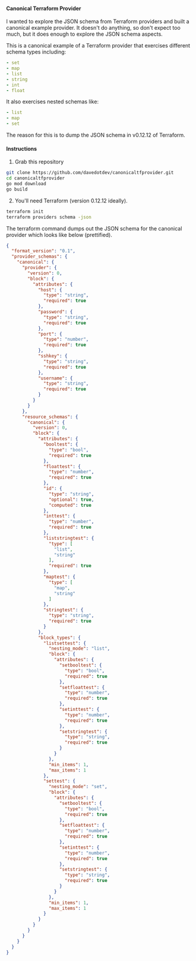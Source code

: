 #### Canonical Terraform Provider

I wanted to explore the JSON schema from Terraform providers and built a canonical example provider. It doesn't do anything, so don't expect too much, but it does enough to explore the JSON schema aspects.

This is a canonical example of a Terraform provider that exercises different schema types including:

```yaml
- set
- map
- list
- string
- int
- float
```

It also exercises nested schemas like:

```yaml
- list
- map
- set
```

The reason for this is to dump the JSON schema in v0.12.12 of Terraform.

#### Instructions

1. Grab this repository

```bash
git clone https://github.com/davedotdev/canonicaltfprovider.git
cd canonicaltfprovider
go mod download
go build
```

2. You'll need Terraform (version 0.12.12 ideally).

```bash
terraform init
terraform providers schema -json 
```

The terraform command dumps out the JSON schema for the canonical provider which looks like below (prettified). 

```json
{
  "format_version": "0.1",
  "provider_schemas": {
    "canonical": {
      "provider": {
        "version": 0,
        "block": {
          "attributes": {
            "host": {
              "type": "string",
              "required": true
            },
            "password": {
              "type": "string",
              "required": true
            },
            "port": {
              "type": "number",
              "required": true
            },
            "sshkey": {
              "type": "string",
              "required": true
            },
            "username": {
              "type": "string",
              "required": true
            }
          }
        }
      },
      "resource_schemas": {
        "canonical": {
          "version": 0,
          "block": {
            "attributes": {
              "booltest": {
                "type": "bool",
                "required": true
              },
              "floattest": {
                "type": "number",
                "required": true
              },
              "id": {
                "type": "string",
                "optional": true,
                "computed": true
              },
              "inttest": {
                "type": "number",
                "required": true
              },
              "liststringtest": {
                "type": [
                  "list",
                  "string"
                ],
                "required": true
              },
              "maptest": {
                "type": [
                  "map",
                  "string"
                ]
              },
              "stringtest": {
                "type": "string",
                "required": true
              }
            },
            "block_types": {
              "listsettest": {
                "nesting_mode": "list",
                "block": {
                  "attributes": {
                    "setbooltest": {
                      "type": "bool",
                      "required": true
                    },
                    "setfloattest": {
                      "type": "number",
                      "required": true
                    },
                    "setinttest": {
                      "type": "number",
                      "required": true
                    },
                    "setstringtest": {
                      "type": "string",
                      "required": true
                    }
                  }
                },
                "min_items": 1,
                "max_items": 1
              },
              "settest": {
                "nesting_mode": "set",
                "block": {
                  "attributes": {
                    "setbooltest": {
                      "type": "bool",
                      "required": true
                    },
                    "setfloattest": {
                      "type": "number",
                      "required": true
                    },
                    "setinttest": {
                      "type": "number",
                      "required": true
                    },
                    "setstringtest": {
                      "type": "string",
                      "required": true
                    }
                  }
                },
                "min_items": 1,
                "max_items": 1
              }
            }
          }
        }
      }
    }
  }
}
```


